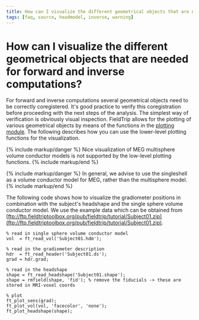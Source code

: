```yaml
---
title: How can I visualize the different geometrical objects that are needed for forward and inverse computations?
tags: [faq, source, headmodel, inverse, warning]
---
```


# How can I visualize the different geometrical objects that are needed for forward and inverse computations?

For forward and inverse computations several geometrical objects need to be correctly coregistered. It's good practice to verify this coregistration before proceeding with the next steps of the analysis. The simplest way of verification is obviously visual inspection. FieldTrip allows for the plotting of various geometrical objects by means of the functions in the [plotting module](/development/module/plotting). The following describes how you can use the lower-level plotting functions for the visualization.

{% include markup/danger %}
Nice visualization of MEG multisphere volume conductor models is not supported by the low-level plotting functions.
{% include markup/end %}

{% include markup/danger %}
In general, we advise to use the singleshell as a volume conductor model for MEG, rather than the multisphere model.
{% include markup/end %}

The following code shows how to visualize the gradiometer positions in combination with the subject's headshape and the single sphere volume conductor model. We use the example data which can be obtained from [ftp://ftp.fieldtriptoolbox.org/pub/fieldtrip/tutorial/Subject01.zip](ftp://ftp.fieldtriptoolbox.org/pub/fieldtrip/tutorial/Subject01.zip).

    % read in single sphere volume conductor model
    vol  = ft_read_vol('Subject01.hdm');

    % read in the gradiometer description
    hdr  = ft_read_header('Subject01.ds');
    grad = hdr.grad;

    % read in the headshape
    shape = ft_read_headshape('Subject01.shape');
    shape = rmfield(shape, 'fid'); % remove the fiducials -> these are stored in MRI-voxel coords

    % plot
    ft_plot_sens(grad);
    ft_plot_vol(vol, 'facecolor', 'none');
    ft_plot_headshape(shape);
